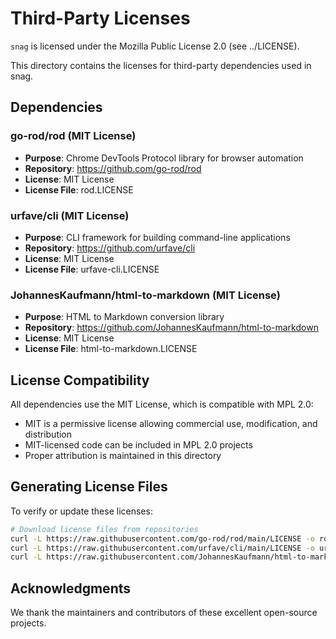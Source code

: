 # Third-Party Licenses

`snag` is licensed under the Mozilla Public License 2.0 (see ../LICENSE).

This directory contains the licenses for third-party dependencies used in snag.

## Dependencies

### go-rod/rod (MIT License)

- **Purpose**: Chrome DevTools Protocol library for browser automation
- **Repository**: https://github.com/go-rod/rod
- **License**: MIT License
- **License File**: rod.LICENSE

### urfave/cli (MIT License)

- **Purpose**: CLI framework for building command-line applications
- **Repository**: https://github.com/urfave/cli
- **License**: MIT License
- **License File**: urfave-cli.LICENSE

### JohannesKaufmann/html-to-markdown (MIT License)

- **Purpose**: HTML to Markdown conversion library
- **Repository**: https://github.com/JohannesKaufmann/html-to-markdown
- **License**: MIT License
- **License File**: html-to-markdown.LICENSE

## License Compatibility

All dependencies use the MIT License, which is compatible with MPL 2.0:

- MIT is a permissive license allowing commercial use, modification, and distribution
- MIT-licensed code can be included in MPL 2.0 projects
- Proper attribution is maintained in this directory

## Generating License Files

To verify or update these licenses:

```bash
# Download license files from repositories
curl -L https://raw.githubusercontent.com/go-rod/rod/main/LICENSE -o rod.LICENSE
curl -L https://raw.githubusercontent.com/urfave/cli/main/LICENSE -o urfave-cli.LICENSE
curl -L https://raw.githubusercontent.com/JohannesKaufmann/html-to-markdown/main/LICENSE -o html-to-markdown.LICENSE
```

## Acknowledgments

We thank the maintainers and contributors of these excellent open-source projects.
